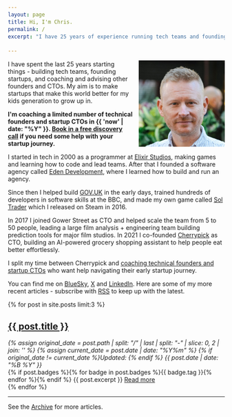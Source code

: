 ```yaml
---
layout: page
title: Hi, I'm Chris.
permalink: /
excerpt: "I have 25 years of experience running tech teams and founding startups. I'm co-founder/CTO of Cherrypick, the best meal-led grocery shopping assistant on the market. I advise startup founders on tech strategy, and coach first-time CTOs & founding developers at funded startups - if you think I might be able to help you, get in touch."

---
```


<img alt='Chris Parsons' src='/assets/img/chris-headshot-2022-cropped.jpg' class='rounded-lg' style='margin: 0 0 1em 1em; float: right; width:200px'/>

I have spent the last 25 years starting things - building tech teams, founding startups, and coaching and advising other founders and CTOs. My aim is to make startups that make this world better for my kids generation to grow up in.

**I'm coaching a limited number of technical founders and startup CTOs in {{ 'now' | date: "%Y" }}. [Book in a free discovery call](/coaching) if you need some help with your startup journey.**

<!--more-->

I started in tech in 2000 as a programmer at [Elixir Studios](https://en.wikipedia.org/wiki/Elixir_Studios), making games and learning how to code and lead teams. After that I founded a software agency called [Eden Development](/tags#eden), where I learned how to build and run an agency.

Since then I helped build [GOV.UK](http://gov.uk) in the early days, trained hundreds of developers in software skills at the BBC, and made my own game called [Sol Trader](/tags#sol-trader) which I released on Steam in 2016.

In 2017 I joined Gower Street as CTO and helped scale the team from 5 to 50 people, leading a large film analysis + engineering team building prediction tools for major film studios. In 2021 I co-founded [Cherrypick](//cherrypick.co) as CTO, building an AI-powered grocery shopping assistant to help people eat better effortlessly.

I split my time between Cherrypick and [coaching technical founders and startup CTOs](/coaching) who want help navigating their early startup journey.

You can find me on [BlueSky](https://bsky.app/profile/chrismdp.com), [X](https://x.com/chrismdp) and [LinkedIn](https://linkedin.com/in/chrisparsons). Here are some of my more recent articles - subscribe with <a href="{{ site.baseurl }}/feed.xml">RSS</a> to keep up with the latest.

{% for post in site.posts limit:3 %}
   <div class="post-preview py-4">
   <h2><a href="{{ site.baseurl }}{{ post.url }}">{{ post.title }}</a></h2>

   <div style='font-style: italic' class="pb-1 post-date">
   {% assign original_date = post.path | split: "/" | last | split: "-" | slice: 0, 2 | join: '' %}
   {% assign current_date = post.date | date: "%Y%m" %}
   {% if original_date != current_date %}Updated: {% endif %}
   {{ post.date | date: "%B %Y" }}
   </div>
   {% if post.badges %}{% for badge in post.badges %}<span class="badge badge-{{ badge.type }}">{{ badge.tag }}</span>{% endfor %}{% endif %}
   {{ post.excerpt }}
   <a class='underline' href="{{ site.baseurl }}{{ post.url }}">Read more</a>
   </div>
{% endfor %}

<hr>

See the <a href="{{ site.baseurl }}/all/">Archive</a> for more articles.
